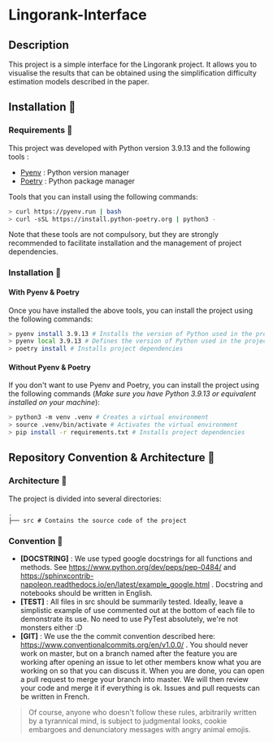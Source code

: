 # Lingorank-Interface

## Description

This project is a simple interface for the Lingorank project. It allows you to visualise the results that can be obtained using the simplification difficulty estimation models described in the paper.

## Installation 🐼

### Requirements 🐨

This project was developed with Python version 3.9.13 and the following tools :
- [Pyenv](https://github.com/pyenv/pyenv-installer) : Python version manager
- [Poetry](https://python-poetry.org/docs/#installation) : Python package manager

Tools that you can install using the following commands:
```bash
> curl https://pyenv.run | bash
> curl -sSL https://install.python-poetry.org | python3 -
```

Note that these tools are not compulsory, but they are strongly recommended to facilitate installation and the management of project dependencies.

### Installation 🐻

#### With Pyenv & Poetry

Once you have installed the above tools, you can install the project using the following commands:
```bash
> pyenv install 3.9.13 # Installs the version of Python used in the project
> pyenv local 3.9.13 # Defines the version of Python used in the project
> poetry install # Installs project dependencies
```

#### Without Pyenv & Poetry

If you don't want to use Pyenv and Poetry, you can install the project using the following commands (*Make sure you have Python 3.9.13 or equivalent installed on your machine*):
```bash
> python3 -m venv .venv # Creates a virtual environment
> source .venv/bin/activate # Activates the virtual environment
> pip install -r requirements.txt # Installs project dependencies
```


## Repository Convention & Architecture 🦥

### Architecture 🦜

The project is divided into several directories:
```
.
├── src # Contains the source code of the project
```

### Convention 🦦

* **[DOCSTRING]** : We use typed google docstrings for all functions and methods. See https://www.python.org/dev/peps/pep-0484/ and https://sphinxcontrib-napoleon.readthedocs.io/en/latest/example_google.html . Docstring and notebooks should be written in English.
* **[TEST]** : All files in src should be summarily tested. Ideally, leave a simplistic example of use commented out at the bottom of each file to demonstrate its use. No need to use PyTest absolutely, we're not monsters either :D
* **[GIT]** : We use the the commit convention described here: https://www.conventionalcommits.org/en/v1.0.0/ . You should never work on master, but on a branch named after the feature you are working after opening an issue to let other members know what you are working on so that you can discuss it. When you are done, you can open a pull request to merge your branch into master. We will then review your code and merge it if everything is ok. Issues and pull requests can be written in French.

> Of course, anyone who doesn't follow these rules, arbitrarily written by a tyrannical mind, is subject to judgmental looks, cookie embargoes and denunciatory messages with angry animal emojis.